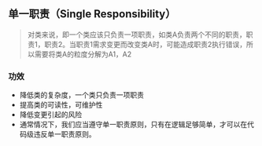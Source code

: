 ## 单一职责（Single Responsibility）

> 对类来说，即一个类应该只负责一项职责，如类A负责两个不同的职责，职责1，职责2。当职责1需求变更而改变类A时，可能造成职责2执行错误，所以需要将类A的粒度分解为A1，A2

### 功效
- 降低类的复杂度，一个类只负责一项职责
- 提高类的可读性，可维护性
- 降低变更引起的风险
- 通常情况下，我们应当遵守单一职责原则，只有在逻辑足够简单，才可以在代码级违反单一职责原则。